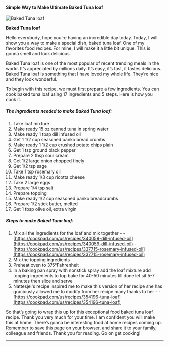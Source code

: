             

#### Simple Way to Make Ultimate Baked Tuna loaf

![Baked Tuna loaf](https://img-global.cpcdn.com/recipes/4542379975507968/751x532cq70/baked-tuna-loaf-recipe-main-photo.jpg)

**Baked Tuna loaf**

Hello everybody, hope you’re having an incredible day today. Today, I will show you a way to make a special dish, baked tuna loaf. One of my favorites food recipes. For mine, I will make it a little bit unique. This is gonna smell and look delicious.

Baked Tuna loaf is one of the most popular of recent trending meals in the world. It’s appreciated by millions daily. It’s easy, it’s fast, it tastes delicious. Baked Tuna loaf is something that I have loved my whole life. They’re nice and they look wonderful.

To begin with this recipe, we must first prepare a few ingredients. You can cook baked tuna loaf using 17 ingredients and 5 steps. Here is how you cook it.

##### The ingredients needed to make Baked Tuna loaf:

1.  Take loaf mixture
2.  Make ready 15 oz canned tuna in spring water
3.  Make ready 1 tbsp dill infused oil
4.  Get 1 1/2 cup seasoned panko bread crumbs
5.  Make ready 1 1/2 cup crushed potato chips plain
6.  Get 1 tsp ground black pepper
7.  Prepare 2 tbsp sour cream
8.  Get 1/2 large onion chopped finely
9.  Get 1/2 tsp sage
10.  Take 1 tsp rosemary oil
11.  Make ready 1/3 cup ricotta cheese
12.  Take 2 large eggs
13.  Prepare 1/4 tsp salt
14.  Prepare topping
15.  Make ready 1/2 cup seasoned panko breadcrumbs
16.  Prepare 1/2 stick butter, melted
17.  Get 1 tbsp olive oil, extra virgin

##### Steps to make Baked Tuna loaf:

1.  Mix all the ingredients for the loaf and mix together - - [https://cookpad.com/us/recipes/340059-dill-infused-oil](https://cookpad.com/us/recipes/340059-dill-infused-oil) - [https://cookpad.com/us/recipes/337715-rosemary-infused-oil](https://cookpad.com/us/recipes/337715-rosemary-infused-oil)
2.  Mix the topping ingredients
3.  Preheat oven to 375°Fahrenheit
4.  In a baking pan spray with nonstick spray add the loaf mixture add topping ingredients to top bake for 40-50 minutes till done let sit 5-7 minutes then slice and serve
5.  Nattesjel's recipe inspired me to make this version of her recipe she has graciously allowed me to modify from her recipe many thanks to her - - [https://cookpad.com/us/recipes/354196-tuna-loaf](https://cookpad.com/us/recipes/354196-tuna-loaf)

So that’s going to wrap this up for this exceptional food baked tuna loaf recipe. Thank you very much for your time. I am confident you will make this at home. There’s gonna be interesting food at home recipes coming up. Remember to save this page on your browser, and share it to your family, colleague and friends. Thank you for reading. Go on get cooking!

* * *